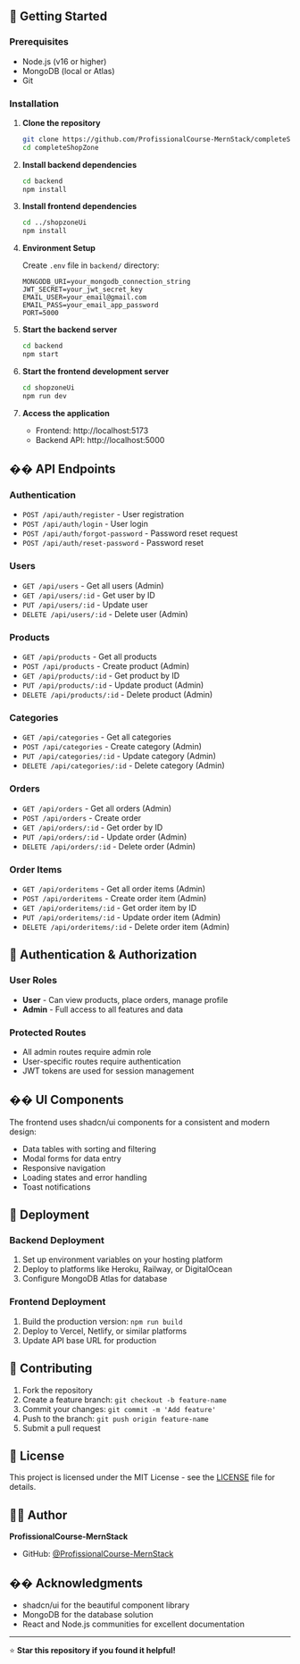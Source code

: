 
## 🚀 Getting Started

### Prerequisites
- Node.js (v16 or higher)
- MongoDB (local or Atlas)
- Git

### Installation

1. **Clone the repository**
   ```bash
   git clone https://github.com/ProfissionalCourse-MernStack/completeShopZone.git
   cd completeShopZone
   ```

2. **Install backend dependencies**
   ```bash
   cd backend
   npm install
   ```

3. **Install frontend dependencies**
   ```bash
   cd ../shopzoneUi
   npm install
   ```

4. **Environment Setup**
   
   Create `.env` file in `backend/` directory:
   ```env
   MONGODB_URI=your_mongodb_connection_string
   JWT_SECRET=your_jwt_secret_key
   EMAIL_USER=your_email@gmail.com
   EMAIL_PASS=your_email_app_password
   PORT=5000
   ```

5. **Start the backend server**
   ```bash
   cd backend
   npm start
   ```

6. **Start the frontend development server**
   ```bash
   cd shopzoneUi
   npm run dev
   ```

7. **Access the application**
   - Frontend: http://localhost:5173
   - Backend API: http://localhost:5000

## �� API Endpoints

### Authentication
- `POST /api/auth/register` - User registration
- `POST /api/auth/login` - User login
- `POST /api/auth/forgot-password` - Password reset request
- `POST /api/auth/reset-password` - Password reset

### Users
- `GET /api/users` - Get all users (Admin)
- `GET /api/users/:id` - Get user by ID
- `PUT /api/users/:id` - Update user
- `DELETE /api/users/:id` - Delete user (Admin)

### Products
- `GET /api/products` - Get all products
- `POST /api/products` - Create product (Admin)
- `GET /api/products/:id` - Get product by ID
- `PUT /api/products/:id` - Update product (Admin)
- `DELETE /api/products/:id` - Delete product (Admin)

### Categories
- `GET /api/categories` - Get all categories
- `POST /api/categories` - Create category (Admin)
- `PUT /api/categories/:id` - Update category (Admin)
- `DELETE /api/categories/:id` - Delete category (Admin)

### Orders
- `GET /api/orders` - Get all orders (Admin)
- `POST /api/orders` - Create order
- `GET /api/orders/:id` - Get order by ID
- `PUT /api/orders/:id` - Update order (Admin)
- `DELETE /api/orders/:id` - Delete order (Admin)

### Order Items
- `GET /api/orderitems` - Get all order items (Admin)
- `POST /api/orderitems` - Create order item (Admin)
- `GET /api/orderitems/:id` - Get order item by ID
- `PUT /api/orderitems/:id` - Update order item (Admin)
- `DELETE /api/orderitems/:id` - Delete order item (Admin)

## 🔐 Authentication & Authorization

### User Roles
- **User** - Can view products, place orders, manage profile
- **Admin** - Full access to all features and data

### Protected Routes
- All admin routes require admin role
- User-specific routes require authentication
- JWT tokens are used for session management

## �� UI Components

The frontend uses shadcn/ui components for a consistent and modern design:
- Data tables with sorting and filtering
- Modal forms for data entry
- Responsive navigation
- Loading states and error handling
- Toast notifications

## 🚀 Deployment

### Backend Deployment
1. Set up environment variables on your hosting platform
2. Deploy to platforms like Heroku, Railway, or DigitalOcean
3. Configure MongoDB Atlas for database

### Frontend Deployment
1. Build the production version: `npm run build`
2. Deploy to Vercel, Netlify, or similar platforms
3. Update API base URL for production

## 🤝 Contributing

1. Fork the repository
2. Create a feature branch: `git checkout -b feature-name`
3. Commit your changes: `git commit -m 'Add feature'`
4. Push to the branch: `git push origin feature-name`
5. Submit a pull request

## 📝 License

This project is licensed under the MIT License - see the [LICENSE](LICENSE) file for details.

## 👨‍💻 Author

**ProfissionalCourse-MernStack**
- GitHub: [@ProfissionalCourse-MernStack](https://github.com/ProfissionalCourse-MernStack)

## �� Acknowledgments

- shadcn/ui for the beautiful component library
- MongoDB for the database solution
- React and Node.js communities for excellent documentation

---

⭐ **Star this repository if you found it helpful!**
